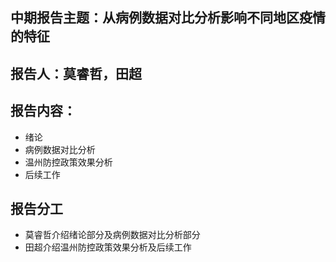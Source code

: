 中期报告主题：从病例数据对比分析影响不同地区疫情的特征
-------

报告人：莫睿哲，田超
-------

报告内容：
-------
* 绪论
* 病例数据对比分析
* 温州防控政策效果分析
* 后续工作

报告分工
--------
* 莫睿哲介绍绪论部分及病例数据对比分析部分 <br>
* 田超介绍温州防控政策效果分析及后续工作
